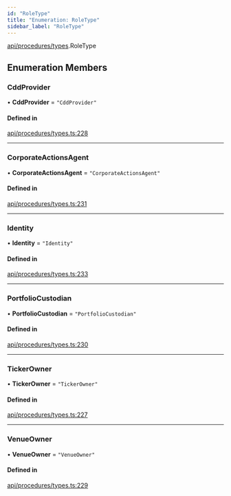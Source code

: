 ```yaml
---
id: "RoleType"
title: "Enumeration: RoleType"
sidebar_label: "RoleType"
---
```


[api/procedures/types](../../../../../modules/API/Procedures/Types/Types.md).RoleType

## Enumeration Members

### CddProvider

• **CddProvider** = ``"CddProvider"``

#### Defined in

[api/procedures/types.ts:228](https://github.com/PolymeshAssociation/polymesh-sdk/blob/654b99c8d/src/api/procedures/types.ts#L228)

___

### CorporateActionsAgent

• **CorporateActionsAgent** = ``"CorporateActionsAgent"``

#### Defined in

[api/procedures/types.ts:231](https://github.com/PolymeshAssociation/polymesh-sdk/blob/654b99c8d/src/api/procedures/types.ts#L231)

___

### Identity

• **Identity** = ``"Identity"``

#### Defined in

[api/procedures/types.ts:233](https://github.com/PolymeshAssociation/polymesh-sdk/blob/654b99c8d/src/api/procedures/types.ts#L233)

___

### PortfolioCustodian

• **PortfolioCustodian** = ``"PortfolioCustodian"``

#### Defined in

[api/procedures/types.ts:230](https://github.com/PolymeshAssociation/polymesh-sdk/blob/654b99c8d/src/api/procedures/types.ts#L230)

___

### TickerOwner

• **TickerOwner** = ``"TickerOwner"``

#### Defined in

[api/procedures/types.ts:227](https://github.com/PolymeshAssociation/polymesh-sdk/blob/654b99c8d/src/api/procedures/types.ts#L227)

___

### VenueOwner

• **VenueOwner** = ``"VenueOwner"``

#### Defined in

[api/procedures/types.ts:229](https://github.com/PolymeshAssociation/polymesh-sdk/blob/654b99c8d/src/api/procedures/types.ts#L229)

